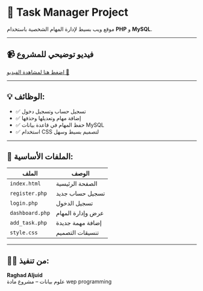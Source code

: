 # 🎯 Task Manager Project

موقع ويب بسيط لإدارة المهام الشخصية باستخدام **PHP** و **MySQL**.

---

## 📹 فيديو توضيحي للمشروع

[اضغط هنا لمشاهدة الفيديو 👀](https://drive.google.com/file/d/1vloXksfbJ2bd3rAvmBA8AnGmGB1byybO/view?usp=drive_link)

---

## 💡 الوظائف:

- ✅ تسجيل حساب وتسجيل دخول
- ✅ إضافة مهام وتعديلها وحذفها
- ✅ حفظ المهام في قاعدة بيانات MySQL
- ✅ استخدام CSS لتصميم بسيط وسهل



---

## 📁 الملفات الأساسية:

| الملف            | الوصف                        |
|------------------|-------------------------------|
| `index.html`     | الصفحة الرئيسية               |
| `register.php`   | تسجيل حساب جديد               |
| `login.php`      | تسجيل الدخول                   |
| `dashboard.php`  | عرض وإدارة المهام             |
| `add_task.php`   | إضافة مهمة جديدة              |
| `style.css`      | تنسيقات التصميم               |

---

## 👩‍💻 من تنفيذ:

**Raghad Aljuid**  
علوم بيانات – مشروع مادة wep programming
